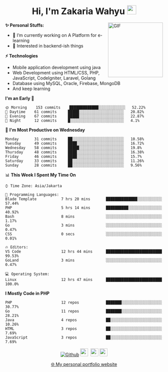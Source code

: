 <h1 align="center">Hi, I'm Zakaria Wahyu <img src="https://github.com/TheDudeThatCode/TheDudeThatCode/blob/master/Assets/Hi.gif" width="29px"></h1>

<img align="right" alt="GIF" height="175px" src="https://www.nayakapratama.co.id/wp-content/uploads/2019/07/Website-Maintenance.gif" />

**✨ Personal Stuffs:**
- 🔭 I’m currently working on A Platform for e-learning 
- 🌱 Interested in backend-ish things

**⚡ Technologies**
- Mobile application development using java
- Web Development using HTML/CSS, PHP, JavaScript, CodeIgniter, Laravel, Golang
- Database using MySQL, Oracle, Firebase, MongoDB
- And keep learning

<!--START_SECTION:waka-->
**I'm an Early 🐤** 

```text
🌞 Morning    153 commits    █████████████░░░░░░░░░░░░   52.22% 
🌆 Daytime    61 commits     █████░░░░░░░░░░░░░░░░░░░░   20.82% 
🌃 Evening    67 commits     █████░░░░░░░░░░░░░░░░░░░░   22.87% 
🌙 Night      12 commits     █░░░░░░░░░░░░░░░░░░░░░░░░   4.1%

```
📅 **I'm Most Productive on Wednesday** 

```text
Monday       31 commits     ██░░░░░░░░░░░░░░░░░░░░░░░   10.58% 
Tuesday      49 commits     ████░░░░░░░░░░░░░░░░░░░░░   16.72% 
Wednesday    58 commits     █████░░░░░░░░░░░░░░░░░░░░   19.8% 
Thursday     48 commits     ████░░░░░░░░░░░░░░░░░░░░░   16.38% 
Friday       46 commits     ████░░░░░░░░░░░░░░░░░░░░░   15.7% 
Saturday     33 commits     ██░░░░░░░░░░░░░░░░░░░░░░░   11.26% 
Sunday       28 commits     ██░░░░░░░░░░░░░░░░░░░░░░░   9.56%

```


📊 **This Week I Spent My Time On** 

```text
⌚︎ Time Zone: Asia/Jakarta

💬 Programming Languages: 
Blade Template           7 hrs 20 mins       ██████████████░░░░░░░░░░░   57.44% 
PHP                      5 hrs 14 mins       ██████████░░░░░░░░░░░░░░░   40.92% 
Bash                     8 mins              ░░░░░░░░░░░░░░░░░░░░░░░░░   1.17% 
Go                       3 mins              ░░░░░░░░░░░░░░░░░░░░░░░░░   0.47% 
CSS                      0 secs              ░░░░░░░░░░░░░░░░░░░░░░░░░   0.01%

🔥 Editors: 
VS Code                  12 hrs 44 mins      █████████████████████████   99.53% 
GoLand                   3 mins              ░░░░░░░░░░░░░░░░░░░░░░░░░   0.47%

💻 Operating System: 
Linux                    12 hrs 47 mins      █████████████████████████   100.0%

```

**I Mostly Code in PHP** 

```text
PHP                      12 repos            ███████░░░░░░░░░░░░░░░░░░   30.77% 
Go                       11 repos            ███████░░░░░░░░░░░░░░░░░░   28.21% 
Java                     4 repos             ██░░░░░░░░░░░░░░░░░░░░░░░   10.26% 
HTML                     3 repos             ██░░░░░░░░░░░░░░░░░░░░░░░   7.69% 
JavaScript               3 repos             ██░░░░░░░░░░░░░░░░░░░░░░░   7.69%

```



<!--END_SECTION:waka-->

<p align="center">
<a href="https://github.com/zakariawahyu" target="_blank"><img alt="Github" src="https://img.shields.io/badge/GitHub-%2312100E.svg?&style=for-the-badge&logo=Github&logoColor=white" /></a>
<a href="https://www.twitter.com/_zakariawahyu"><img src="https://img.shields.io/badge/twitter-%231DA1F2.svg?&style=for-the-badge&logo=twitter&logoColor=white" height=25></a> 
<a href="https://www.linkedin.com/in/zakariawahyu"><img src="https://img.shields.io/badge/linkedin-%230077B5.svg?&style=for-the-badge&logo=linkedin&logoColor=white" height=25></a> 
<a href="https://www.instagram.com/_zakariawahyu"><img src="https://img.shields.io/badge/instagram-%23E4405F.svg?&style=for-the-badge&logo=instagram&logoColor=white" height=25></a></p>
<p align="center"><a href="https://www.zakariawahyu.com" target="_blank">🌐 My personal portfolio website</a></p>
